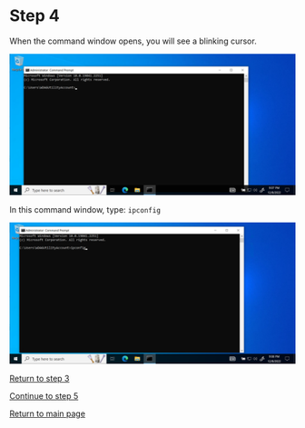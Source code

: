 # Step 4
When the command window opens, you will see a blinking cursor.  

![Cmd window](/images/step4-cmd-window.PNG "window")  

In this command window, type: `ipconfig`  

![Cmd window2](/images/step5-type-ipconfig.PNG "window")  

[Return to step 3](/starthere/step3.md)  

[Continue to step 5](/starthere/step5.md)  

[Return to main page](/README.md)
